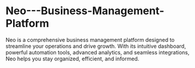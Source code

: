 # Neo---Business-Management-Platform
 Neo is a comprehensive business management platform designed to streamline your operations and drive growth. With its intuitive dashboard, powerful automation tools, advanced analytics, and seamless integrations, Neo helps you stay organized, efficient, and informed.
